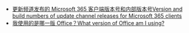 - [<span data-ttu-id="4fb74-101">更新频道发布的 Microsoft 365 客户端版本号和内部版本号</span><span class="sxs-lookup"><span data-stu-id="4fb74-101">Version and build numbers of update channel releases for Microsoft 365 clients</span></span>](/officeupdates/update-history-office365-proplus-by-date)
- [<span data-ttu-id="4fb74-102">我使用的是哪一版 Office？</span><span class="sxs-lookup"><span data-stu-id="4fb74-102">What version of Office am I using?</span></span>](https://support.microsoft.com/office/932788b8-a3ce-44bf-bb09-e334518b8b19)